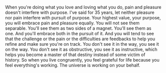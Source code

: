  When you're doing what you love and loving what you do, pain and pleasure doesn't interfere with purpose. I've said for 35 years, let neither pleasure nor pain interfere with pursuit of purpose. Your highest value, your purpose, you will embrace pain and pleasure equally. You will not see them separable. You'll see them as two sides of a magnet. You'll see them as one. And you'll embrace both in the pursuit of it. And you will tend to see that the challenge or the pain or the difficulties are feedbacks to help you refine and make sure you're on track. You don't see it in the way, you see it on the way. You don't see it as obstructive, you see it as instructive, which helps you become a master of that destiny instead of some victim of history. So when you live congruently, you feel grateful for life because you feel everything's working. The universe is working on your behalf.